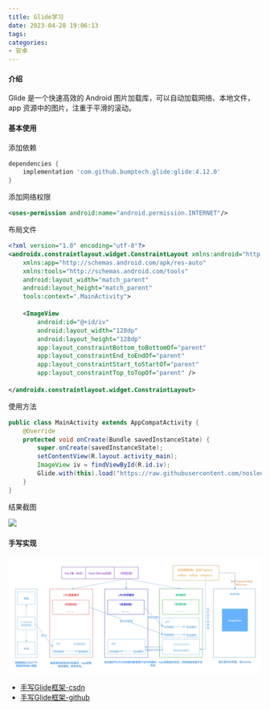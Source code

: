 ```yaml
---
title: Glide学习
date: 2023-04-28 19:06:13
tags:
categories:
- 安卓
---
```


#### 介绍

Glide 是一个快速高效的 Android 图片加载库，可以自动加载网络、本地文件，app 资源中的图片，注重于平滑的滚动。

#### 基本使用

添加依赖

```groovy
dependencies {
    implementation 'com.github.bumptech.glide:glide:4.12.0'
}
```

添加网络权限

```xml
<uses-permission android:name="android.permission.INTERNET"/>
```

布局文件

```xml
<?xml version="1.0" encoding="utf-8"?>
<androidx.constraintlayout.widget.ConstraintLayout xmlns:android="http://schemas.android.com/apk/res/android"
    xmlns:app="http://schemas.android.com/apk/res-auto"
    xmlns:tools="http://schemas.android.com/tools"
    android:layout_width="match_parent"
    android:layout_height="match_parent"
    tools:context=".MainActivity">

    <ImageView
        android:id="@+id/iv"
        android:layout_width="128dp"
        android:layout_height="128dp"
        app:layout_constraintBottom_toBottomOf="parent"
        app:layout_constraintEnd_toEndOf="parent"
        app:layout_constraintStart_toStartOf="parent"
        app:layout_constraintTop_toTopOf="parent" />

</androidx.constraintlayout.widget.ConstraintLayout>
```

使用方法

```java
public class MainActivity extends AppCompatActivity {
    @Override
    protected void onCreate(Bundle savedInstanceState) {
        super.onCreate(savedInstanceState);
        setContentView(R.layout.activity_main);
        ImageView iv = findViewById(R.id.iv);
        Glide.with(this).load("https://raw.githubusercontent.com/nosleepy/picture/master/img/fruit/apple.png").into(iv);
    }
}
```

结果截图

![](https://raw.githubusercontent.com/nosleepy/picture/master/img/fruit/glide_load_apple.png)

#### 手写实现

![](https://raw.githubusercontent.com/nosleepy/picture/master/img/glide_process.png)

+ [手写Glide框架-csdn](https://blog.csdn.net/tiangaopan/article/details/105316596)
+ [手写Glide框架-github](https://github.com/tianyalu/NeGlide2)
